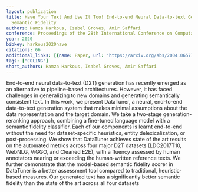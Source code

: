 ```yaml
---
layout: publication
title: Have Your Text And Use It Too! End-to-end Neural Data-to-text Generation With
  Semantic Fidelity
authors: Hamza Harkous, Isabel Groves, Amir Saffari
conference: Proceedings of the 28th International Conference on Computational Linguistics
year: 2020
bibkey: harkous2020have
citations: 66
additional_links: [{name: Paper, url: 'https://arxiv.org/abs/2004.06577'}]
tags: ["COLING"]
short_authors: Hamza Harkous, Isabel Groves, Amir Saffari
---
```

End-to-end neural data-to-text (D2T) generation has recently emerged as an
alternative to pipeline-based architectures. However, it has faced challenges
in generalizing to new domains and generating semantically consistent text. In
this work, we present DataTuner, a neural, end-to-end data-to-text generation
system that makes minimal assumptions about the data representation and the
target domain. We take a two-stage generation-reranking approach, combining a
fine-tuned language model with a semantic fidelity classifier. Each of our
components is learnt end-to-end without the need for dataset-specific
heuristics, entity delexicalization, or post-processing. We show that DataTuner
achieves state of the art results on the automated metrics across four major
D2T datasets (LDC2017T10, WebNLG, ViGGO, and Cleaned E2E), with a fluency
assessed by human annotators nearing or exceeding the human-written reference
texts. We further demonstrate that the model-based semantic fidelity scorer in
DataTuner is a better assessment tool compared to traditional, heuristic-based
measures. Our generated text has a significantly better semantic fidelity than
the state of the art across all four datasets